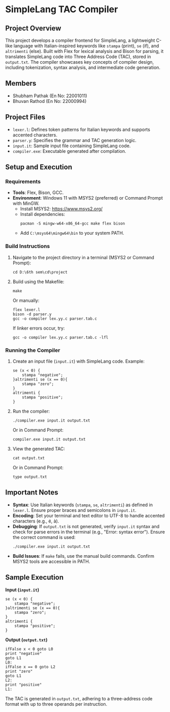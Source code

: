SimpleLang TAC Compiler
======================

Project Overview
---------------
This project develops a compiler frontend for SimpleLang, a lightweight C-like language with Italian-inspired keywords like `stampa` (print), `se` (if), and `altrimenti` (else). Built with Flex for lexical analysis and Bison for parsing, it translates SimpleLang code into Three Address Code (TAC), stored in `output.txt`. The compiler showcases key concepts of compiler design, including tokenization, syntax analysis, and intermediate code generation.

Members
-------
- Shubham Pathak (En No: 22001011)
- Bhuvan Rathod (En No: 22000994)

Project Files
-------------
- `lexer.l`: Defines token patterns for Italian keywords and supports accented characters.
- `parser.y`: Specifies the grammar and TAC generation logic.
- `input.it`: Sample input file containing SimpleLang code.
- `compiler.exe`: Executable generated after compilation.

Setup and Execution
-------------------
### Requirements
- **Tools**: Flex, Bison, GCC.
- **Environment**: Windows 11 with MSYS2 (preferred) or Command Prompt with MinGW.
  - Install MSYS2: https://www.msys2.org/
  - Install dependencies:
    ```
    pacman -S mingw-w64-x86_64-gcc make flex bison
    ```
  - Add `C:\msys64\mingw64\bin` to your system PATH.

### Build Instructions
1. Navigate to the project directory in a terminal (MSYS2 or Command Prompt):
   ```
   cd D:\6th sem\cd\project
   ```
2. Build using the Makefile:
   ```
   make
   ```
   Or manually:
   ```
   flex lexer.l
   bison -d parser.y
   gcc -o compiler lex.yy.c parser.tab.c
   ```
   If linker errors occur, try:
   ```
   gcc -o compiler lex.yy.c parser.tab.c -lfl
   ```

### Running the Compiler
1. Create an input file (`input.it`) with SimpleLang code. Example:
   ```
   se (x < 0) {
       stampa "negative";
   }altrimenti se (x == 0){
       stampa "zero";
   }
   altrimenti {
       stampa "positive";
   }
   ```
2. Run the compiler:
   ```
   ./compiler.exe input.it output.txt
   ```
   Or in Command Prompt:
   ```
   compiler.exe input.it output.txt
   ```
3. View the generated TAC:
   ```
   cat output.txt
   ```
   Or in Command Prompt:
   ```
   type output.txt
   ```

Important Notes
---------------
- **Syntax**: Use Italian keywords (`stampa`, `se`, `altrimenti`) as defined in `lexer.l`. Ensure proper braces and semicolons in `input.it`.
- **Encoding**: Set your terminal and text editor to UTF-8 to handle accented characters (e.g., é, à).
- **Debugging**: If `output.txt` is not generated, verify `input.it` syntax and check for parse errors in the terminal (e.g., "Error: syntax error"). Ensure the correct command is used:
  ```
  ./compiler.exe input.it output.txt
  ```
- **Build Issues**: If `make` fails, use the manual build commands. Confirm MSYS2 tools are accessible in PATH.

Sample Execution
----------------
**Input (`input.it`)**
```
se (x < 0) {
    stampa "negative";
}altrimenti se (x == 0){
    stampa "zero";
}
altrimenti {
    stampa "positive";
}
```

**Output (`output.txt`)**
```
ifFalse x < 0 goto L0
print "negative"
goto L1
L0:
ifFalse x == 0 goto L2
print "zero"
goto L1
L2:
print "positive"
L1:
```

The TAC is generated in `output.txt`, adhering to a three-address code format with up to three operands per instruction.
